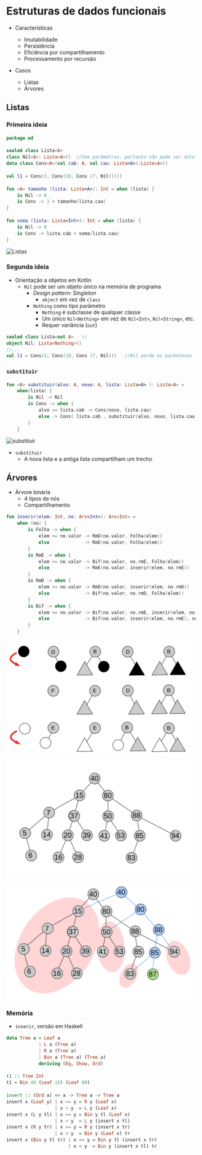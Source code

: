 # Estruturas de dados funcionais

* Características
    * Imutabilidade
    * Persistência
    * Eficiência por compartilhamento
    * Processamento por recursão

* Casos
    * Listas
    * Árvores

## Listas

### Primeira ideia
```kotlin
package ed

sealed class Lista<A>
class Nil<A>: Lista<A>()  //Sem parâmetros, portanto não pode ser data class
data class Cons<A>(val cab: A, val cau: Lista<A>):Lista<A>()

val l1 = Cons(3, Cons(10, Cons (7, Nil())))

fun <A> tamanho (lista: Lista<A>): Int = when (lista) {
    is Nil -> 0
    is Cons -> 1 + tamanho(lista.cau)
}

fun soma (lista: Lista<Int>): Int = when (lista) {
    is Nil -> 0
    is Cons -> lista.cab + soma(lista.cau)
}
```
![Listas](imagens/listas.svg)

### Segunda ideia

* Orientação a objetos em Kotlin
    * `Nil` pode ser um objeto único na memória de programa
        * _Design pattern: Singleton_
            * `object` em vez de `class` 
        * `Nothing` como tipo parâmetro
            * `Nothing` é subclasse de qualquer classe
            * Um único `Nil<Nothing>` em vez de `Nil<Int>`, `Nil<String>`, etc.
            * Requer variância (`out`)

```kotlin
sealed class Lista<out A>   //
object Nil: Lista<Nothing>()
//...
val l1 = Cons(3, Cons(10, Cons (7, Nil)))   //Nil perde os parênteses
```

### `substituir`

```kotlin
fun <A> substituir(alvo: A, novo: A, lista: Lista<A> ): Lista<A> =
    when(lista) {
        is Nil -> Nil
        is Cons -> when {
            alvo == lista.cab -> Cons(novo, lista.cau)
            else -> Cons( lista.cab , substituir(alvo, novo, lista.cau) )
        }
    }
```
![`substituir`](imagens/substituir-lista.svg)

* `substituir`
    * A nova lista e a antiga lista compartilham um trecho

## Árvores

* Árvore binária
    * 4 tipos de nós
    * Compartilhamento
```kotlin
fun inserir(elem: Int, no: Arv<Int>): Arv<Int> =
    when (no) {
        is Folha -> when {
            elem >= no.valor -> RmD(no.valor, Folha(elem))
            else             -> RmE(no.valor, Folha(elem))
        }
        is RmE -> when {
            elem >= no.valor -> Bif(no.valor, no.rmE, Folha(elem))
            else             -> RmE(no.valor, inserir(elem, no.rmE))
        }
        is RmD -> when {
            elem >= no.valor -> RmD(no.valor, inserir(elem, no.rmD))
            else             -> Bif(no.valor, no.rmD, Folha(elem))
        }
        is Bif -> when {
            elem >= no.valor -> Bif(no.valor, no.rmE, inserir(elem, no.rmD))
            else             -> Bif(no.valor, inserir(elem, no.rmE), no.rmD)
        }
    }
```

![Operações](imagens/árvore-8casos.svg)

![](imagens/árvore.svg)

![](imagens/árvore-inserir87.svg)

### Memória

* `inserir`, versão em Haskell
```haskell
data Tree a = Leaf a
            | L a (Tree a)
            | R a (Tree a)
            | Bin a (Tree a) (Tree a)
            deriving (Eq, Show, Ord)

t1 :: Tree Int
t1 = Bin 40 (Leaf 15) (Leaf 80)

insert :: (Ord a) => a -> Tree a -> Tree a
insert x (Leaf y) | x >= y = R y (Leaf x)
                  | x < y  = L y (Leaf x)
insert x (L y tl) | x >= y = Bin y tl (Leaf x)
                  | x < y  = L y (insert x tl)
insert x (R y tr) | x >= y = R y (insert x tr)
                  | x < y  = Bin y (Leaf x) tr
insert x (Bin y tl tr) | x >= y = Bin y tl (insert x tr)
                       | x < y  = Bin y (insert x tl) tr
```